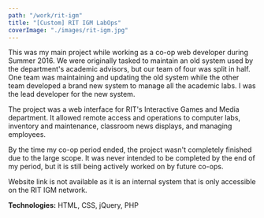```yaml
---
path: "/work/rit-igm"
title: "[Custom] RIT IGM LabOps"
coverImage: "./images/rit-igm.jpg"
---
```

This was my main project while working as a co-op web developer during Summer 2016. We were originally tasked to maintain an old system used by the department's academic advisors, but our team of four was split in half. One team was maintaining and updating the old system while the other team developed a brand new system to manage all the academic labs. I was the lead developer for the new system.

The project was a web interface for RIT's Interactive Games and Media department. It allowed remote access and operations to computer labs, inventory and maintenance, classroom news displays, and managing employees.

By the time my co-op period ended, the project wasn't completely finished due to the large scope. It was never intended to be completed by the end of my period, but it is still being actively worked on by future co-ops.

Website link is not available as it is an internal system that is only accessible on the RIT IGM network.

**Technologies:** HTML, CSS, jQuery, PHP

